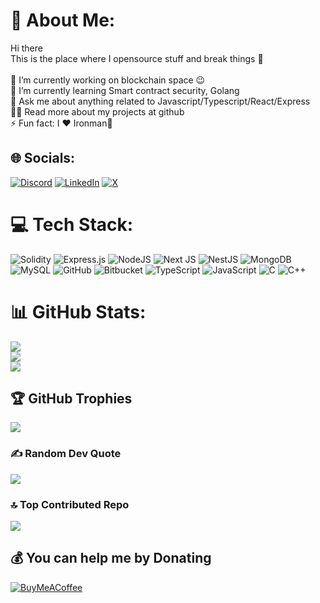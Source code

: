 # 💫 About Me:
Hi there <br>This is the place where I opensource stuff and break things 🤣<br><br>🔭  I’m currently working on blockchain space 😉<br>🌱  I’m currently learning Smart contract security, Golang<br>💬  Ask me about anything related to Javascript/Typescript/React/Express<br>👨‍💻  Read more about my projects at github<br>⚡  Fun fact: I ❤️ Ironman🫰


## 🌐 Socials:
[![Discord](https://img.shields.io/badge/Discord-%237289DA.svg?logo=discord&logoColor=white)](https://discord.gg/ABkDSyGm) 
[![LinkedIn](https://img.shields.io/badge/LinkedIn-%230077B5.svg?logo=linkedin&logoColor=white)](https://www.linkedin.com/in/maheswaran-kr/) 
[![X](https://img.shields.io/badge/X-black.svg?logo=X&logoColor=white)](https://x.com/maheswaran7746)

# 💻 Tech Stack:
![Solidity](https://img.shields.io/badge/Solidity-%23363636.svg?style=for-the-badge&logo=solidity&logoColor=white) ![Express.js](https://img.shields.io/badge/express.js-%23404d59.svg?style=for-the-badge&logo=express&logoColor=%2361DAFB) ![NodeJS](https://img.shields.io/badge/node.js-6DA55F?style=for-the-badge&logo=node.js&logoColor=white) ![Next JS](https://img.shields.io/badge/Next-black?style=for-the-badge&logo=next.js&logoColor=white) ![NestJS](https://img.shields.io/badge/nestjs-%23E0234E.svg?style=for-the-badge&logo=nestjs&logoColor=white) ![MongoDB](https://img.shields.io/badge/MongoDB-%234ea94b.svg?style=for-the-badge&logo=mongodb&logoColor=white) ![MySQL](https://img.shields.io/badge/mysql-4479A1.svg?style=for-the-badge&logo=mysql&logoColor=white) ![GitHub](https://img.shields.io/badge/github-%23121011.svg?style=for-the-badge&logo=github&logoColor=white) ![Bitbucket](https://img.shields.io/badge/bitbucket-%230047B3.svg?style=for-the-badge&logo=bitbucket&logoColor=white) ![TypeScript](https://img.shields.io/badge/typescript-%23007ACC.svg?style=for-the-badge&logo=typescript&logoColor=white) ![JavaScript](https://img.shields.io/badge/javascript-%23323330.svg?style=for-the-badge&logo=javascript&logoColor=%23F7DF1E) ![C](https://img.shields.io/badge/c-%2300599C.svg?style=for-the-badge&logo=c&logoColor=white) ![C++](https://img.shields.io/badge/c++-%2300599C.svg?style=for-the-badge&logo=c%2B%2B&logoColor=white)
# 📊 GitHub Stats:
![](https://github-readme-stats.vercel.app/api?username=Maheswaranx15&theme=dark&hide_border=false&include_all_commits=true&count_private=true)<br/>
![](https://github-readme-streak-stats.herokuapp.com/?user=Maheswaranx15&theme=dark&hide_border=false)<br/>
![](https://github-readme-stats.vercel.app/api/top-langs/?username=Maheswaranx15&theme=dark&hide_border=false&include_all_commits=true&count_private=true&layout=compact)

## 🏆 GitHub Trophies
![](https://github-profile-trophy.vercel.app/?username=Maheswaranx15&theme=radical&no-frame=false&no-bg=true&margin-w=4)

### ✍️ Random Dev Quote
![](https://quotes-github-readme.vercel.app/api?type=horizontal&theme=radical)

### 🔝 Top Contributed Repo
![](https://github-contributor-stats.vercel.app/api?username=Maheswaranx15&limit=5&theme=dark&combine_all_yearly_contributions=true)

  ## 💰 You can help me by Donating
  [![BuyMeACoffee](https://img.shields.io/badge/Buy%20Me%20a%20Coffee-ffdd00?style=for-the-badge&logo=buy-me-a-coffee&logoColor=black)](https://buymeacoffee.com/buymeacoffee.com/maheshwara8) 

  
<!-- Proudly created by Maheshwaran -->